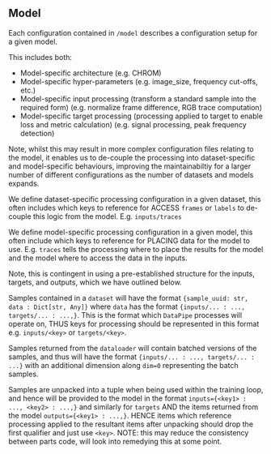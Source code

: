 ## Model
Each configuration contained in `/model` describes a configuration setup for a given model.

This includes both:
- Model-specific architecture (e.g. CHROM)
- Model-specific hyper-parameters (e.g. image_size, frequency cut-offs, etc.)
- Model-specific input processing (transform a standard sample into the required form) (e.g. normalize frame difference, RGB trace computation)
- Model-specific target processing (processing applied to target to enable loss and metric calculation) (e.g. signal processing, peak frequency detection)

Note, whilst this may result in more complex configuration files relating to the model, it enables us to de-couple the processing into dataset-specific and model-specific behaviours, improving the maintainabiltiy for a larger number of different configurations as the number of datasets and models expands.

We define dataset-specific processing configuration in a given dataset, this often includes which keys to reference for ACCESS `frames` or `labels` to de-couple this logic from the model. E.g. `inputs/traces` 

We define model-specific processing configuration in a given model, this often include which keys to reference for PLACING data for the model to use. E.g. `traces` tells the processing where to place the results for the model and the model where to access the data in the inputs.

Note, this is contingent in using a pre-established structure for the inputs, targets, and outputs, which we have outlined below.

Samples contained in a `dataset` will have the format `{sample_uuid: str, data : Dict[str, Any]}` where `data` has the format `{inputs/... : ..., targets/... : ...,}`. This is the format which `DataPipe` processes will operate on, THUS keys for processing should be represented in this format e.g. `inputs/<key>` or `targets/<key>`. 

Samples returned from the `dataloader` will contain batched versions of the samples, and thus will have the format `{inputs/... : ..., targets/... : ...}` with an additional dimension along `dim=0` representing the batch samples.

Samples are unpacked into a tuple when being used within the training loop, and hence will be provided to the model in the format `inputs={<key1> : ..., <key2> : ...,}` and similarly for `targets` AND the items returned from the model `outputs={<key1> : ...,}`. HENCE items which reference processing applied to the resultant items after unpacking should drop the first qualifier and just use `<key>`. NOTE: this may reduce the consistency between parts code, will look into remedying this at some point.

